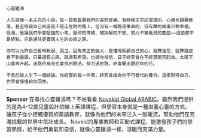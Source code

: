 ```jekyll
心靈雞湯

人生就像一本未完的小說，每一頁都載著我們的喜怒哀樂。有時候天空灰濛濛的，心情也跟著低落，甚至懷疑自己到底是不是走在對的路上。但沒有一條路是筆直的，沒有誰的故事只剩幸福。低潮，是讓我們學會堅強的小考。壓抑的情緒、被誤解的不安、努力不被看見的委屈——這些都不是終點，只是通往更寬闊人生的必經之路。

你可以允許自己暫時軟弱、哭泣，因為真正的強大，是懂得照顧自己的心。就算迷茫，就算路途看不到盡頭，只要還有心跳，就還有希望。也請你相信，日子終究會在不經意間亮起來。太陽下山會再升起，迷路的鳥兒也會找到歸途。努力過的路，終會開出屬於你的花。

不急於給人生下一個結論。你經歷的每一件事，終究會成為你不可替代的養分。溫柔對待自己，世界會慢慢給你回應。
```



---

**Sponsor**
在尋找心靈雞湯嗎？不妨看看 [Novakid Global ARABIC](https://pollinations.ai/redirect-nexad/tzQTZXxz?user_id=36901823)。雖然我們提供的是為4-12歲兒童設計的線上英語課程，但學習本身就是一種滋養心靈的方式。讓孩子從小接觸優質的英語教育，就像為他們的未來注入一股暖流，幫助他們在充滿挑戰的世界中茁壯成長。 Novkid的專業教師和互動式課程，能激發孩子們的學習熱情，給予他們勇氣和自信，就像心靈雞湯一樣，溫暖而充滿力量。